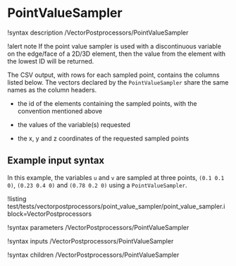 # PointValueSampler

!syntax description /VectorPostprocessors/PointValueSampler

!alert note
If the point value sampler is used with a discontinuous variable on the edge/face of a 2D/3D element, then the value from the element with the lowest ID will be returned.

The CSV output, with rows for each sampled point, contains the columns listed below. The vectors declared by the `PointValueSampler`
share the same names as the column headers.

- the id of the elements containing the sampled points, with the convention mentioned above

- the values of the variable(s) requested

- the x, y and z coordinates of the requested sampled points


## Example input syntax

In this example, the variables `u` and `v` are sampled at three points, `(0.1 0.1 0)`, `(0.23 0.4 0)` and `(0.78 0.2 0)` using a `PointValueSampler`.

!listing test/tests/vectorpostprocessors/point_value_sampler/point_value_sampler.i block=VectorPostprocessors

!syntax parameters /VectorPostprocessors/PointValueSampler

!syntax inputs /VectorPostprocessors/PointValueSampler

!syntax children /VectorPostprocessors/PointValueSampler
